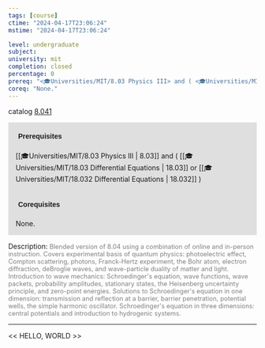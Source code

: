 ```yaml
---
tags: [course]
ctime: "2024-04-17T23:06:24"
mstime: "2024-04-17T23:06:24"

level: undergraduate
subject: 
university: mit
completion: closed
percentage: 0
prereq: "<🎓Universities/MIT/8.03 Physics III> and ( <🎓Universities/MIT/18.03 Differential Equations> or <🎓Universities/MIT/18.032 Differential Equations> )"
coreq: "None."
---
```


catalog [8.041](http://student.mit.edu/catalog/m8a.html#8.041)

<span style="display: block; padding: 15px; background-color: rgb(100, 100, 100, 0.2);"><font id="m_prereq3688_0" style="display: block; font-family: Arial, sans-serif; font-weight: bold; padding: 5px">Prerequisites</font><br><span id="prereq3688_0">[[🎓Universities/MIT/8.03 Physics III | 8.03]] and ( [[🎓Universities/MIT/18.03 Differential Equations | 18.03]] or [[🎓Universities/MIT/18.032 Differential Equations | 18.032]] )</span></span>
<span style="display: block; padding: 15px; background-color: rgb(100, 100, 100, 0.2);"><font id="m_coreq3688_0" style="display: block; font-family: Arial, sans-serif; font-weight: bold; padding: 5px">Corequisites</font><br><span id="coreq3688_0">None.</span></span>

<font style="">Description:</font>
<font style="color: grey; font-size: 0.8rem;">Blended version of 8.04 using a combination of online and in-person instruction. Covers experimental basis of quantum physics: photoelectric effect, Compton scattering, photons, Franck-Hertz experiment, the Bohr atom, electron diffraction, deBroglie waves, and wave-particle duality of matter and light. Introduction to wave mechanics: Schroedinger's equation, wave functions, wave packets, probability amplitudes, stationary states, the Heisenberg uncertainty principle, and zero-point energies. Solutions to Schroedinger's equation in one dimension: transmission and reflection at a barrier, barrier penetration, potential wells, the simple harmonic oscillator. Schroedinger's equation in three dimensions: central potentials and introduction to hydrogenic systems.</font>



---

<< HELLO, WORLD >>
